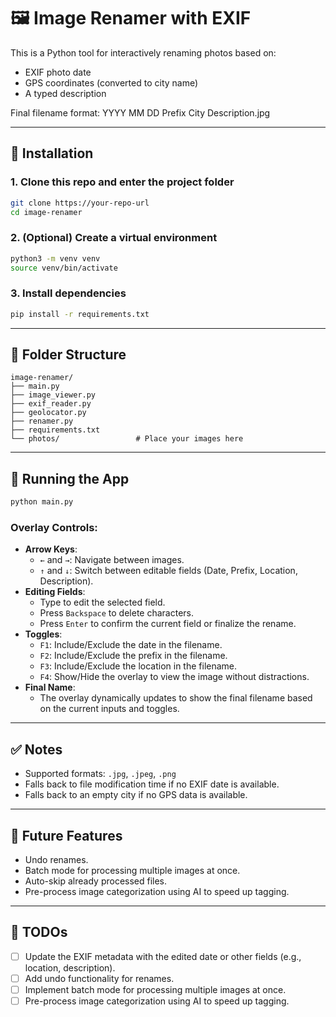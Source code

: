 # 🖼️ Image Renamer with EXIF

This is a Python tool for interactively renaming photos based on:
- EXIF photo date
- GPS coordinates (converted to city name)
- A typed description

Final filename format:
YYYY MM DD Prefix City Description.jpg

---

## 🔧 Installation

### 1. Clone this repo and enter the project folder

```bash
git clone https://your-repo-url
cd image-renamer
```

### 2. (Optional) Create a virtual environment

```bash
python3 -m venv venv
source venv/bin/activate
```

### 3. Install dependencies

```bash
pip install -r requirements.txt
```

---

## 📁 Folder Structure

```
image-renamer/
├── main.py
├── image_viewer.py
├── exif_reader.py
├── geolocator.py
├── renamer.py
├── requirements.txt
└── photos/                 # Place your images here
```

---

## 🚀 Running the App

```bash
python main.py
```

### Overlay Controls:
- **Arrow Keys**:
  - `←` and `→`: Navigate between images.
  - `↑` and `↓`: Switch between editable fields (Date, Prefix, Location, Description).
- **Editing Fields**:
  - Type to edit the selected field.
  - Press `Backspace` to delete characters.
  - Press `Enter` to confirm the current field or finalize the rename.
- **Toggles**:
  - `F1`: Include/Exclude the date in the filename.
  - `F2`: Include/Exclude the prefix in the filename.
  - `F3`: Include/Exclude the location in the filename.
  - `F4`: Show/Hide the overlay to view the image without distractions.
- **Final Name**:
  - The overlay dynamically updates to show the final filename based on the current inputs and toggles.

---

## ✅ Notes

- Supported formats: `.jpg`, `.jpeg`, `.png`
- Falls back to file modification time if no EXIF date is available.
- Falls back to an empty city if no GPS data is available.

---

## 📌 Future Features

- Undo renames.
- Batch mode for processing multiple images at once.
- Auto-skip already processed files.
- Pre-process image categorization using AI to speed up tagging.

---

## 📌 TODOs

- [ ] Update the EXIF metadata with the edited date or other fields (e.g., location, description).
- [ ] Add undo functionality for renames.
- [ ] Implement batch mode for processing multiple images at once.
- [ ] Pre-process image categorization using AI to speed up tagging.
